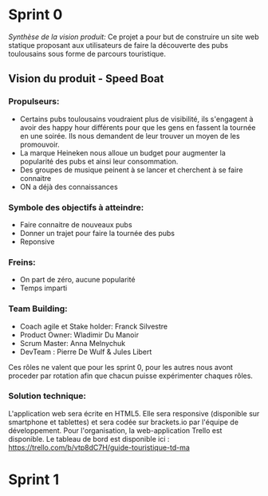 # Sprint 0
*Synthèse de la vision produit:*
Ce projet a pour but de construire un site web statique proposant aux
utilisateurs de faire la découverte des pubs toulousains sous
forme de parcours touristique.


## Vision du produit - Speed Boat 

### Propulseurs:

* Certains pubs toulousains voudraient plus de visibilité, ils s'engagent à
 	avoir des happy hour différents
	pour que les gens en fassent la tournée en une soirée. Ils nous demandent de
	leur trouver un moyen de les promouvoir.
* La marque Heineken nous alloue un budget pour augmenter la popularité des
 	pubs et ainsi leur consommation.
* Des groupes de musique peinent à se lancer et cherchent à se faire connaitre
* ON a déjà des connaissances

### Symbole des objectifs à atteindre:
* Faire connaitre de nouveaux pubs
* Donner un trajet pour faire la tournée des pubs
* Reponsive

### Freins: 
* On part de zéro, aucune popularité
* Temps imparti

### Team Building:
* Coach agile et Stake holder: Franck Silvestre
* Product Owner: Wladimir Du Manoir
* Scrum Master: Anna Melnychuk
* DevTeam : Pierre De Wulf & Jules Libert

Ces rôles ne valent que pour les sprint 0, pour les autres nous avont proceder par rotation afin que chacun puisse expérimenter chaques rôles.


### Solution technique:
L'application web sera écrite en HTML5. Elle sera responsive (disponible sur
smartphone et tablettes) et sera codée sur brackets.io par l'équipe de
développement.
Pour l'organisation, la web-application Trello est disponible. Le tableau de bord
est disponible ici : https://trello.com/b/vtp8dC7H/guide-touristique-td-ma

# Sprint 1
